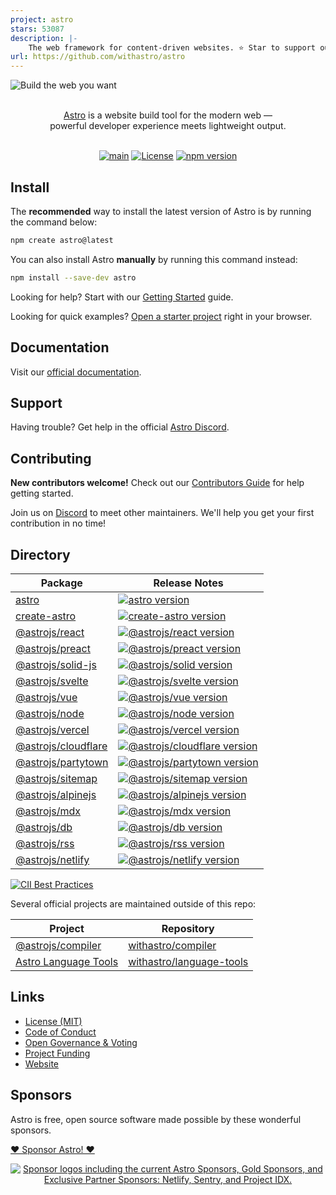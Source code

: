 ```yaml
---
project: astro
stars: 53087
description: |-
    The web framework for content-driven websites. ⭐️ Star to support our work!
url: https://github.com/withastro/astro
---
```


![Build the web you want](.github/assets/banner.jpg 'Build the web you want')

<p align="center">
  <br/>
  <a href="https://astro.build">Astro</a> is a website build tool for the modern web &mdash;
  <br/>
  powerful developer experience meets lightweight output.
  <br/><br/>
</p>

<div align="center">

[![main](https://github.com/withastro/astro/actions/workflows/ci.yml/badge.svg)](https://github.com/withastro/astro/actions/workflows/ci.yml)
[![License](https://img.shields.io/badge/License-MIT-blue.svg)](https://github.com/withastro/astro/blob/main/LICENSE)
[![npm version](https://badge.fury.io/js/astro.svg)](https://badge.fury.io/js/astro)

</div>

## Install

The **recommended** way to install the latest version of Astro is by running the command below:

```bash
npm create astro@latest
```

You can also install Astro **manually** by running this command instead:

```bash
npm install --save-dev astro
```

Looking for help? Start with our [Getting Started](https://docs.astro.build/en/getting-started/) guide.

Looking for quick examples? [Open a starter project](https://astro.new/) right in your browser.

## Documentation

Visit our [official documentation](https://docs.astro.build/).

## Support

Having trouble? Get help in the official [Astro Discord](https://astro.build/chat).

## Contributing

**New contributors welcome!** Check out our [Contributors Guide](CONTRIBUTING.md) for help getting started.

Join us on [Discord](https://astro.build/chat) to meet other maintainers. We'll help you get your first contribution in no time!

## Directory

| Package                                                 | Release Notes                                                                                                                                   |
| ------------------------------------------------------- | ----------------------------------------------------------------------------------------------------------------------------------------------- |
| [astro](packages/astro)                                 | [![astro version](https://img.shields.io/npm/v/astro.svg?label=%20)](packages/astro/CHANGELOG.md)                                               |
| [create-astro](packages/create-astro)                   | [![create-astro version](https://img.shields.io/npm/v/create-astro.svg?label=%20)](packages/create-astro/CHANGELOG.md)                          |
| [@astrojs/react](packages/integrations/react)           | [![@astrojs/react version](https://img.shields.io/npm/v/@astrojs/react.svg?label=%20)](packages/integrations/react/CHANGELOG.md)                |
| [@astrojs/preact](packages/integrations/preact)         | [![@astrojs/preact version](https://img.shields.io/npm/v/@astrojs/preact.svg?label=%20)](packages/integrations/preact/CHANGELOG.md)             |
| [@astrojs/solid-js](packages/integrations/solid)        | [![@astrojs/solid version](https://img.shields.io/npm/v/@astrojs/solid-js.svg?label=%20)](packages/integrations/solid/CHANGELOG.md)             |
| [@astrojs/svelte](packages/integrations/svelte)         | [![@astrojs/svelte version](https://img.shields.io/npm/v/@astrojs/svelte.svg?label=%20)](packages/integrations/svelte/CHANGELOG.md)             |
| [@astrojs/vue](packages/integrations/vue)               | [![@astrojs/vue version](https://img.shields.io/npm/v/@astrojs/vue.svg?label=%20)](packages/integrations/vue/CHANGELOG.md)                      |
| [@astrojs/node](packages/integrations/node)             | [![@astrojs/node version](https://img.shields.io/npm/v/@astrojs/node.svg?label=%20)](packages/integrations/node/CHANGELOG.md)                   |
| [@astrojs/vercel](packages/integrations/vercel)         | [![@astrojs/vercel version](https://img.shields.io/npm/v/@astrojs/vercel.svg?label=%20)](packages/integrations/vercel/CHANGELOG.md)             |
| [@astrojs/cloudflare](packages/integrations/cloudflare) | [![@astrojs/cloudflare version](https://img.shields.io/npm/v/@astrojs/cloudflare.svg?label=%20)](packages/integrations/cloudflare/CHANGELOG.md) |
| [@astrojs/partytown](packages/integrations/partytown)   | [![@astrojs/partytown version](https://img.shields.io/npm/v/@astrojs/partytown.svg?label=%20)](packages/integrations/partytown/CHANGELOG.md)    |
| [@astrojs/sitemap](packages/integrations/sitemap)       | [![@astrojs/sitemap version](https://img.shields.io/npm/v/@astrojs/sitemap.svg?label=%20)](packages/integrations/sitemap/CHANGELOG.md)          |
| [@astrojs/alpinejs](packages/integrations/alpinejs)     | [![@astrojs/alpinejs version](https://img.shields.io/npm/v/@astrojs/alpinejs.svg?label=%20)](packages/integrations/alpinejs/CHANGELOG.md)       |
| [@astrojs/mdx](packages/integrations/mdx)               | [![@astrojs/mdx version](https://img.shields.io/npm/v/@astrojs/mdx.svg?label=%20)](packages/integrations/mdx/CHANGELOG.md)                      |
| [@astrojs/db](packages/db)                              | [![@astrojs/db version](https://img.shields.io/npm/v/@astrojs/db.svg?label=%20)](packages/db/CHANGELOG.md)                                      |
| [@astrojs/rss](packages/astro-rss)                      | [![@astrojs/rss version](https://img.shields.io/npm/v/@astrojs/rss.svg?label=%20)](packages/astro-rss/CHANGELOG.md)                             |
| [@astrojs/netlify](packages/integrations/netlify)       | [![@astrojs/netlify version](https://img.shields.io/npm/v/@astrojs/netlify.svg?label=%20)](packages/integrations/netlify/CHANGELOG.md)          |

[![CII Best Practices](https://bestpractices.coreinfrastructure.org/projects/6178/badge)](https://bestpractices.coreinfrastructure.org/projects/6178)

Several official projects are maintained outside of this repo:

| Project                                                             | Repository                                                              |
| ------------------------------------------------------------------- | ----------------------------------------------------------------------- |
| [@astrojs/compiler](https://github.com/withastro/compiler)          | [withastro/compiler](https://github.com/withastro/compiler)             |
| [Astro Language Tools](https://github.com/withastro/language-tools) | [withastro/language-tools](https://github.com/withastro/language-tools) |

## Links

- [License (MIT)](LICENSE)
- [Code of Conduct](https://github.com/withastro/.github/blob/main/CODE_OF_CONDUCT.md)
- [Open Governance & Voting](https://github.com/withastro/.github/blob/main/GOVERNANCE.md)
- [Project Funding](https://github.com/withastro/.github/blob/main/FUNDING.md)
- [Website](https://astro.build/)

## Sponsors

Astro is free, open source software made possible by these wonderful sponsors.

[❤️ Sponsor Astro! ❤️](https://github.com/withastro/.github/blob/main/FUNDING.md)

<p align="center">
  <a target="_blank" href="https://opencollective.com/astrodotbuild">
    <img src="https://astro.build/sponsors.png" alt="Sponsor logos including the current Astro Sponsors, Gold Sponsors, and Exclusive Partner Sponsors: Netlify, Sentry, and Project IDX." />
  </a>
</p>

